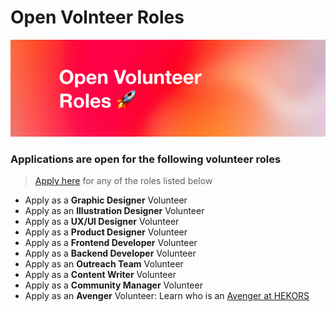 # Open Volnteer Roles

<img src="/assets/open-volunteer-roles-banner.jpg" 
    alt="open-volunteer-roles-banner" style="" />

### Applications are open for the following volunteer roles

> [Apply here](https://form.typeform.com/to/LcqR1P0o) for any of the roles listed below

- Apply as a **Graphic Designer** Volunteer
- Apply as an **Illustration Designer** Volunteer
- Apply as a **UX/UI Designer** Volunteer
- Apply as a **Product Designer** Volunteer
- Apply as a **Frontend Developer** Volunteer
- Apply as a **Backend Developer** Volunteer
- Apply as an **Outreach Team** Volunteer
- Apply as a **Content Writer** Volunteer
- Apply as a **Community Manager** Volunteer
- Apply as an **Avenger** Volunteer: Learn who is an [Avenger at HEKORS](/profile/avengers-at-hekors.md)

